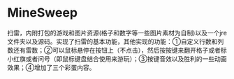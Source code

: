 # MineSweep
扫雷，内附打包的游戏和图片资源(格子和数字等一些图片素材为自制)以及一个jre文件夹以及源码。实现了扫雷的基本功能，其他实现的功能：①自定义行数和列数还有雷数；②可以鼠标悬停在按钮上（不点击），然后按按键来翻开格子或者标小红旗或者问号（即鼠标键盘结合使用来游玩）；③按键音效以及胜利的一些动画效果；④增加了三个彩蛋内容。
